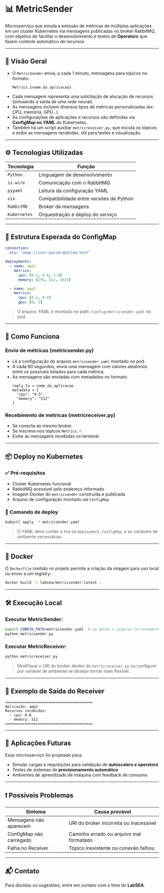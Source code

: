 
# 📊 MetricSender

Microsserviço que simula a emissão de métricas de múltiplas aplicações em um cluster Kubernetes via mensagens publicadas no broker RabbitMQ, com objetivo de facilitar o desenvolvimento e testes de **Operators** que fazem controle automático de recursos.

---

## 📌 Visão Geral

- O `MetricSender` envia, a cada 1 minuto, mensagens para tópicos no formato:
  ```
  Metrics.{nome_da_aplicacao}
  ```
- Cada mensagem representa uma solicitação de alocação de recursos (simulando a saída de uma rede neural).
- As mensagens incluem diversos tipos de métricas personalizadas (ex: CPU, memória, GPU...).
- As configurações de aplicações e recursos são definidas via **ConfigMap no YAML** do Kubernetes.
- Também há um script auxiliar `metricreceiver.py`, que escuta os tópicos e exibe as mensagens recebidas, útil para testes e visualização.

---

## ⚙️ Tecnologias Utilizadas

| Tecnologia     | Função                                       |
|----------------|----------------------------------------------|
| `Python`       | Linguagem de desenvolvimento                 |
| `is-wire`      | Comunicação com o RabbitMQ                   |
| `pyyaml`       | Leitura da configuração YAML                 |
| `six`          | Compatibilidade entre versões de Python      |
| `RabbitMQ`     | Broker de mensagens                          |
| `Kubernetes`   | Orquestração e deploy do serviço             |

---

## 📁 Estrutura Esperada do ConfigMap

```yaml
connection:
  uri: "amqp://user:pass@rabbitmq-host"

deployments:
  - name: app1
    metrics:
      cpu: [0.5, 0.8, 1.0]
      memory: [256, 512, 1024]

  - name: app2
    metrics:
      cpu: [0.2, 0.4]
      gpu: [0, 1]
```

> O arquivo YAML é montado no path `/config/metricsender.yaml` no pod.

---

## 🚀 Como Funciona

### Envio de métricas (metricsender.py)

- Lê a configuração do arquivo `metricsender.yaml` montado no pod.
- A cada 60 segundos, envia uma mensagem com valores aleatórios entre os possíveis listados para cada métrica.
- As mensagens são enviadas com metadados no formato:
  ```
  reply_to = nome_da_aplicacao
  metadata = {
    "cpu": "0.5",
    "memory": "512"
  }
  ```

### Recebimento de métricas (metricreceiver.py)

- Se conecta ao mesmo broker.
- Se inscreve nos tópicos `Metrics.*`.
- Exibe as mensagens recebidas no terminal.

---

## 📦 Deploy no Kubernetes

### ✅ Pré-requisitos

- Cluster Kubernetes funcional
- RabbitMQ acessível pelo endereço informado
- Imagem Docker do `metricsender` construída e publicada
- Arquivo de configuração montado via `ConfigMap`

### 🧪 Comando de deploy

```bash
kubectl apply -f metricsender.yaml
```

> O YAML deve conter o `Pod` ou `Deployment`, `ConfigMap`, e as variáveis de ambiente necessárias.

---

## 🐳 Docker

O `Dockerfile` contido no projeto permite a criação da imagem para uso local ou envio a um registry:

```bash
docker build -t labsea/metricsender:latest .
```

---

## 🛠️ Execução Local

### Executar MetricSender:

```bash
export CONFIG_PATH=metricsender.yaml  # ou monte o arquivo corretamente
python metricsender.py
```

### Executar MetricReceiver:

```bash
python metricreceiver.py
```

> Modifique o URI do broker dentro do `metricreceiver.py` ou configure por variável de ambiente se desejar tornar mais flexível.

---

## 🧪 Exemplo de Saída do Receiver

```
========================================
Aplicação: app1
Recursos recebidos:
  - cpu: 0.8
  - memory: 512
========================================
```

---

## 🧠 Aplicações Futuras

Esse microsserviço foi projetado para:

- Simular cargas e requisições para validação de **autoscalers e operators**
- Testes de sistemas de **provisionamento automático**
- Ambientes de aprendizado de máquina com feedback de consumo

---

## ❗ Possíveis Problemas

| Sintoma                        | Causa provável                          |
|-------------------------------|------------------------------------------|
| Mensagens não aparecem        | URI do broker incorreta ou inacessível  |
| ConfigMap não carregado       | Caminho errado ou arquivo mal formatado |
| Falha no Receiver             | Tópico inexistente ou conexão falhou    |

---

## 📬 Contato

Para dúvidas ou sugestões, entre em contato com o time do **LabSEA**.
